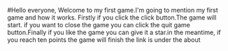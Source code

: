 #Hello everyone, Welcome to my first game.I'm going to mention my first game and how it  works. Firstly if you click the click button.The game will start. if you want to close the game you can click  the quit game button.Finally if you like the game you can give it a star.in the meantime, if you reach ten points the game will finish
the link is under the about
